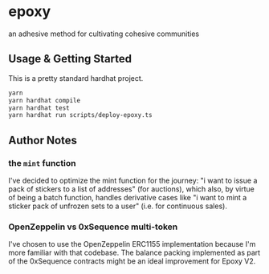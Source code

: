 # epoxy

an adhesive method for cultivating cohesive communities

## Usage & Getting Started

This is a pretty standard hardhat project.

```bash
yarn
yarn hardhat compile
yarn hardhat test
yarn hardhat run scripts/deploy-epoxy.ts
```

## Author Notes

### the `mint` function

I've decided to optimize the mint function for the journey: "i want to issue a pack of stickers to a list of addresses" (for auctions), which also, by virtue of being a batch function, handles derivative cases like "i want to mint a sticker pack of unfrozen sets to a user" (i.e. for continuous sales).

### OpenZeppelin vs 0xSequence multi-token

I've chosen to use the OpenZeppelin ERC1155 implementation because I'm more familiar with that codebase. The balance packing implemented as part of the 0xSequence contracts might be an ideal improvement for Epoxy V2.

